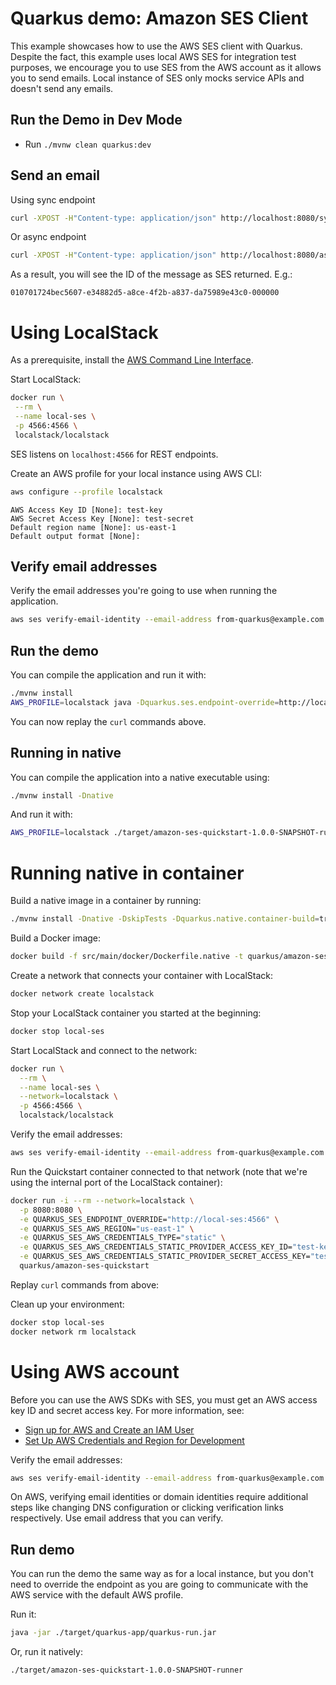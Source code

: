 # Quarkus demo: Amazon SES Client

This example showcases how to use the AWS SES client with Quarkus.
Despite the fact, this example uses local AWS SES for integration test purposes, we encourage you to use SES from the AWS account as it allows you to send emails.
Local instance of SES only mocks service APIs and doesn't send any emails.

## Run the Demo in Dev Mode

- Run `./mvnw clean quarkus:dev`

## Send an email

Using sync endpoint

```sh
curl -XPOST -H"Content-type: application/json" http://localhost:8080/sync/email -d'{"from": "from-quarkus@example.com", "to": "to-quarkus@example.com", "subject": "Hello from Quarkus", "body": "Quarkus is awsome"}'
```

Or async endpoint

```sh
curl -XPOST -H"Content-type: application/json" http://localhost:8080/async/email -d'{"from": "from-quarkus@example.com", "to": "to-quarkus@example.com", "subject": "Hello from Quarkus", "body": "Quarkus is awsome"}'
```

As a result, you will see the ID of the message as SES returned. E.g.:

```plain
010701724bec5607-e34882d5-a8ce-4f2b-a837-da75989e43c0-000000
```

# Using LocalStack

As a prerequisite, install the [AWS Command Line Interface](https://docs.aws.amazon.com/cli/latest/userguide/cli-chap-install.html).

Start LocalStack:

 ```sh
 docker run \
  --rm \
  --name local-ses \
  -p 4566:4566 \
  localstack/localstack
```

SES listens on `localhost:4566` for REST endpoints.

Create an AWS profile for your local instance using AWS CLI:

```sh
aws configure --profile localstack
```

```plain
AWS Access Key ID [None]: test-key
AWS Secret Access Key [None]: test-secret
Default region name [None]: us-east-1
Default output format [None]:
```

## Verify email addresses

Verify the email addresses you're going to use when running the application.

```sh
aws ses verify-email-identity --email-address from-quarkus@example.com --profile localstack --endpoint-url=http://localhost:4566
```

## Run the demo

You can compile the application and run it with:

```sh
./mvnw install
AWS_PROFILE=localstack java -Dquarkus.ses.endpoint-override=http://localhost:4566 -jar ./target/quarkus-app/quarkus-run.jar
```

You can now replay the `curl` commands above.

## Running in native

You can compile the application into a native executable using:

```sh
./mvnw install -Dnative
```

And run it with:

```sh
AWS_PROFILE=localstack ./target/amazon-ses-quickstart-1.0.0-SNAPSHOT-runner -Dquarkus.ses.endpoint-override=http://localhost:4566
```

# Running native in container

Build a native image in a container by running:

```sh
./mvnw install -Dnative -DskipTests -Dquarkus.native.container-build=true
```

Build a Docker image:

```sh
docker build -f src/main/docker/Dockerfile.native -t quarkus/amazon-ses-quickstart .
```

Create a network that connects your container with LocalStack:

```sh
docker network create localstack
```

Stop your LocalStack container you started at the beginning:

```sh
docker stop local-ses
```

Start LocalStack and connect to the network:

```sh
docker run \
  --rm \
  --name local-ses \
  --network=localstack \
  -p 4566:4566 \
  localstack/localstack
```

Verify the email addresses:

```sh
aws ses verify-email-identity --email-address from-quarkus@example.com --profile localstack --endpoint-url=http://localhost:4566
```

Run the Quickstart container connected to that network (note that we're using the internal port of the LocalStack container):

```sh
docker run -i --rm --network=localstack \
  -p 8080:8080 \
  -e QUARKUS_SES_ENDPOINT_OVERRIDE="http://local-ses:4566" \
  -e QUARKUS_SES_AWS_REGION="us-east-1" \
  -e QUARKUS_SES_AWS_CREDENTIALS_TYPE="static" \
  -e QUARKUS_SES_AWS_CREDENTIALS_STATIC_PROVIDER_ACCESS_KEY_ID="test-key" \
  -e QUARKUS_SES_AWS_CREDENTIALS_STATIC_PROVIDER_SECRET_ACCESS_KEY="test-secret" \
  quarkus/amazon-ses-quickstart
```

Replay `curl` commands from above:

Clean up your environment:

```sh
docker stop local-ses
docker network rm localstack
```

# Using AWS account

Before you can use the AWS SDKs with SES, you must get an AWS access key ID and secret access key.
For more information, see:
 - [Sign up for AWS and Create an IAM User](https://docs.aws.amazon.com/sdk-for-java/v2/developer-guide/signup-create-iam-user.html)
 - [Set Up AWS Credentials and Region for Development](https://docs.aws.amazon.com/sdk-for-java/v2/developer-guide/setup-credentials.html)

Verify the email addresses:

```sh
aws ses verify-email-identity --email-address from-quarkus@example.com
```

On AWS, verifying email identities or domain identities require additional steps like changing DNS configuration or clicking verification links respectively. Use email address that you can verify.

## Run demo

You can run the demo the same way as for a local instance, but you don't need to override the endpoint as you are going to communicate with the AWS service with the default AWS profile.

Run it:

```sh
java -jar ./target/quarkus-app/quarkus-run.jar
```

Or, run it natively:

```sh
./target/amazon-ses-quickstart-1.0.0-SNAPSHOT-runner
```
